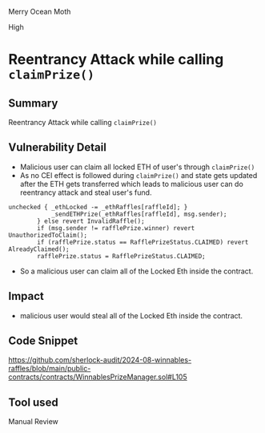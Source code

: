 Merry Ocean Moth

High

# Reentrancy Attack while calling `claimPrize()`

## Summary
Reentrancy Attack while calling `claimPrize()`

## Vulnerability Detail
- Malicious user can claim all locked ETH of user's through `claimPrize()`
- As no CEI effect is followed during `claimPrize()` and state gets updated after the ETH gets transferred which leads to malicious user can do reentrancy attack and steal user's fund.
```solidity
unchecked { _ethLocked -= _ethRaffles[raffleId]; }
            _sendETHPrize(_ethRaffles[raffleId], msg.sender);
        } else revert InvalidRaffle();
        if (msg.sender != rafflePrize.winner) revert UnauthorizedToClaim();
        if (rafflePrize.status == RafflePrizeStatus.CLAIMED) revert AlreadyClaimed();
        rafflePrize.status = RafflePrizeStatus.CLAIMED;
```
- So a malicious user can claim all of the Locked Eth inside the contract.


## Impact
- malicious user would steal all of the Locked Eth inside the contract.
## Code Snippet
https://github.com/sherlock-audit/2024-08-winnables-raffles/blob/main/public-contracts/contracts/WinnablesPrizeManager.sol#L105
## Tool used

Manual Review